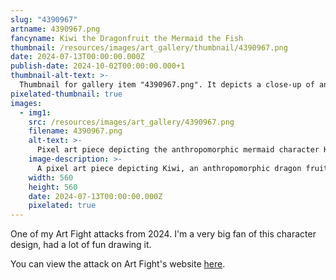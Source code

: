 ```yaml
---
slug: "4390967"
artname: 4390967.png
fancyname: Kiwi the Dragonfruit the Mermaid the Fish
thumbnail: /resources/images/art_gallery/thumbnail/4390967.png
date: 2024-07-13T00:00:00.000Z
publish-date: 2024-10-02T00:00:00.000+1
thumbnail-alt-text: >-
  Thumbnail for gallery item "4390967.png". It depicts a close-up of an anthropomorphic dragon fruit/mermaid character.
pixelated-thumbnail: true
images:
  - img1:
    src: /resources/images/art_gallery/4390967.png
    filename: 4390967.png
    alt-text: >-
      Pixel art piece depicting the anthropomorphic mermaid character Kiwi.
    image-description: >-
      A pixel art piece depicting Kiwi, an anthropomorphic dragon fruit mermaid with red and white skin and green fins. She is floating in front of a solid grey background, and smiling at the viewer. Her wings, which appear similar to slices of kiwi fruit, are raised behind her. Her long ponytail hair is also visible behind her.
    width: 560
    height: 560
    date: 2024-07-13T00:00:00.000Z
    pixelated: true
---
```

<p>
	One of my Art Fight attacks from 2024. I'm a very big fan of this character design, had a lot of fun drawing it.
</p>
<p>
	You can view the attack on Art Fight's website <a href="https://artfight.net/character/4390967.kiwi-the-dragonfruit" target="_blank">here</a>.
</p>
